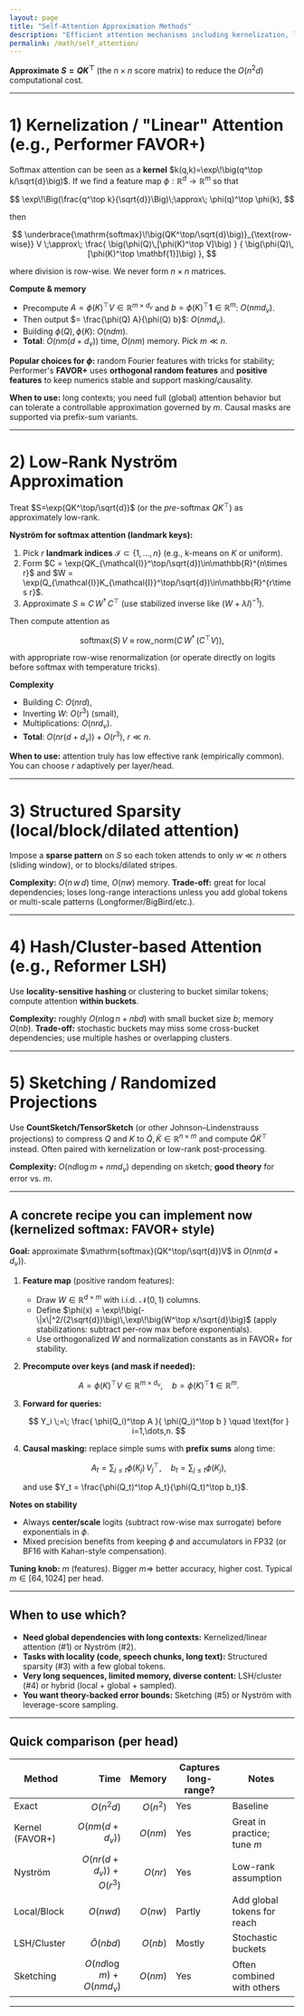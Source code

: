 ```yaml
---
layout: page
title: "Self-Attention Approximation Methods"
description: "Efficient attention mechanisms including kernelization, low-rank approximations, and structured sparsity"
permalink: /math/self_attention/
---
```


**Approximate $S = QK^\top$** (the $n\times n$ score matrix) to reduce the $O(n^2 d)$ computational cost. 
 
---

# 1) Kernelization / "Linear" Attention (e.g., Performer FAVOR+)

Softmax attention can be seen as a **kernel** $k(q,k)=\exp\!\big(q^\top k/\sqrt{d}\big)$. If we find a feature map $\phi:\mathbb{R}^d\to\mathbb{R}^m$ so that

$$
\exp\!\Big(\frac{q^\top k}{\sqrt{d}}\Big)\;\approx\; \phi(q)^\top \phi(k),
$$

then

$$
\underbrace{\mathrm{softmax}\!\big(QK^\top/\sqrt{d}\big)}_{\text{row-wise}} V
\;\approx\;
\frac{ \big(\phi(Q)\,[\phi(K)^\top V]\big) }
     { \big(\phi(Q)\,[\phi(K)^\top \mathbf{1}]\big) },
$$

where division is row-wise. We never form $n\times n$ matrices.

**Compute & memory**

* Precompute $A = \phi(K)^\top V \in \mathbb{R}^{m\times d_v}$ and $b=\phi(K)^\top \mathbf{1}\in\mathbb{R}^{m}$: $O(n m d_v)$.
* Then output $= \frac{\phi(Q) A}{\phi(Q) b}$: $O(n m d_v)$.
* Building $\phi(Q),\phi(K)$: $O(n d m)$.
* **Total**: $O(n m (d+d_v))$ time, $O(n m)$ memory. Pick $m \ll n$.

**Popular choices for $\phi$:** random Fourier features with tricks for stability; Performer's **FAVOR+** uses **orthogonal random features** and **positive features** to keep numerics stable and support masking/causality.

**When to use:** long contexts; you need full (global) attention behavior but can tolerate a controllable approximation governed by $m$. Causal masks are supported via prefix-sum variants.

---

# 2) Low-Rank Nyström Approximation

Treat $S=\exp(QK^\top/\sqrt{d})$ (or the *pre*-softmax $QK^\top$) as approximately low-rank.

**Nyström for softmax attention (landmark keys):**

1. Pick $r$ **landmark indices** $\mathcal{I}\subset\{1,\dots,n\}$ (e.g., k-means on $K$ or uniform).
2. Form $C = \exp(QK_{\mathcal{I}}^\top/\sqrt{d})\in\mathbb{R}^{n\times r}$ and $W = \exp(Q_{\mathcal{I}}K_{\mathcal{I}}^\top/\sqrt{d})\in\mathbb{R}^{r\times r}$.
3. Approximate $S \approx C\,W^{\dagger}\,C^\top$ (use stabilized inverse like $(W+\lambda I)^{-1}$).

Then compute attention as

$$
\mathrm{softmax}(S)\,V \;\approx\; \mathrm{row\_norm}\Big( C\,W^\dagger \,(C^\top V) \Big),
$$

with appropriate row-wise renormalization (or operate directly on logits before softmax with temperature tricks).

**Complexity**

* Building $C$: $O(n r d)$,
* Inverting $W$: $O(r^3)$ (small),
* Multiplications: $O(n r d_v)$.
* **Total**: $O(n r (d+d_v)) + O(r^3)$, $r\ll n$.

**When to use:** attention truly has low effective rank (empirically common). You can choose $r$ adaptively per layer/head.

---

# 3) Structured Sparsity (local/block/dilated attention)

Impose a **sparse pattern** on $S$ so each token attends to only $w\ll n$ others (sliding window), or to blocks/dilated stripes.

**Complexity:** $O(n\,w\,d)$ time, $O(n w)$ memory.
**Trade-off:** great for local dependencies; loses long-range interactions unless you add global tokens or multi-scale patterns (Longformer/BigBird/etc.).

---

# 4) Hash/Cluster-based Attention (e.g., Reformer LSH)

Use **locality-sensitive hashing** or clustering to bucket similar tokens; compute attention **within buckets**.

**Complexity:** roughly $O(n \log n + n b d)$ with small bucket size $b$; memory $O(n b)$.
**Trade-off:** stochastic buckets may miss some cross-bucket dependencies; use multiple hashes or overlapping clusters.

---

# 5) Sketching / Randomized Projections

Use **CountSketch/TensorSketch** (or other Johnson–Lindenstrauss projections) to compress $Q$ and $K$ to $\tilde{Q},\tilde{K}\in\mathbb{R}^{n\times m}$ and compute $\tilde{Q}\tilde{K}^\top$ instead. Often paired with kernelization or low-rank post-processing.

**Complexity:** $O(n d \log m + n m d_v)$ depending on sketch; **good theory** for error vs. $m$.

---

## A concrete recipe you can implement now (kernelized softmax: FAVOR+ style)

**Goal:** approximate $\mathrm{softmax}(QK^\top/\sqrt{d})V$ in $O(n m (d+d_v))$.

1. **Feature map** (positive random features):

   * Draw $W\in\mathbb{R}^{d\times m}$ with i.i.d. $\mathcal{N}(0,1)$ columns.
   * Define $\phi(x) = \exp\!\big(-\|x\|^2/(2\sqrt{d})\big)\,\exp\!\big(W^\top x/\sqrt{d}\big)$ (apply stabilizations: subtract per-row max before exponentials).
   * Use orthogonalized $W$ and normalization constants as in FAVOR+ for stability.

2. **Precompute over keys (and mask if needed):**

   $$
   A = \phi(K)^\top V \in \mathbb{R}^{m\times d_v},\quad b = \phi(K)^\top \mathbf{1}\in\mathbb{R}^m.
   $$

3. **Forward for queries:**

   $$
   Y_i \;=\; \frac{ \phi(Q_i)^\top A }{ \phi(Q_i)^\top b } \quad \text{for } i=1,\dots,n.
   $$

4. **Causal masking:** replace simple sums with **prefix sums** along time:

   $$
   A_t = \sum_{j\le t} \phi(K_j)\,V_j^\top,\quad b_t = \sum_{j\le t}\phi(K_j),
   $$

   and use $Y_t = \frac{\phi(Q_t)^\top A_t}{\phi(Q_t)^\top b_t}$.

**Notes on stability**

* Always **center/scale** logits (subtract row-wise max surrogate) before exponentials in $\phi$.
* Mixed precision benefits from keeping $\phi$ and accumulators in FP32 (or BF16 with Kahan-style compensation).

**Tuning knob:** $m$ (features). Bigger $m\Rightarrow$ better accuracy, higher cost. Typical $m\in[64,1024]$ per head.

---

## When to use which?

* **Need global dependencies with long contexts:** Kernelized/linear attention (#1) or Nyström (#2).
* **Tasks with locality (code, speech chunks, long text):** Structured sparsity (#3) with a few global tokens.
* **Very long sequences, limited memory, diverse content:** LSH/cluster (#4) or hybrid (local + global + sampled).
* **You want theory-backed error bounds:** Sketching (#5) or Nyström with leverage-score sampling.

---

## Quick comparison (per head)

| Method          |                      Time |   Memory | Captures long-range? | Notes                       |
| --------------- | ------------------------: | -------: | -------------------- | --------------------------- |
| Exact           |                $O(n^2 d)$ | $O(n^2)$ | Yes                  | Baseline                    |
| Kernel (FAVOR+) |          $O(n m (d+d_v))$ | $O(n m)$ | Yes                  | Great in practice; tune $m$ |
| Nyström         | $O(n r (d+d_v)) + O(r^3)$ | $O(n r)$ | Yes                  | Low-rank assumption         |
| Local/Block     |                $O(n w d)$ | $O(n w)$ | Partly               | Add global tokens for reach |
| LSH/Cluster     |         $\tilde O(n b d)$ | $O(n b)$ | Mostly               | Stochastic buckets          |
| Sketching       |         $O(n d \log m) + O(n m d_v)$ | $O(n m)$ | Yes                  | Often combined with others  |

---

